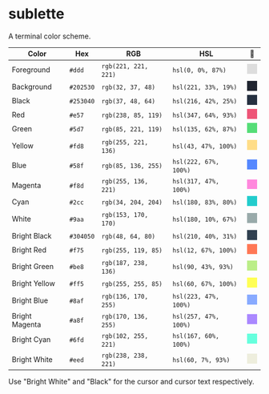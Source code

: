 # sublette

A terminal color scheme.

Color          | Hex       | RGB                  | HSL                   |🎨
-------------- | --------- | -------------------- | --------------------- | --------------------------
Foreground     | `#ddd`    | `rgb(221, 221, 221)` | `hsl(0, 0%, 87%)`     | ![](plates/foreground.gif)
Background     | `#202530` | `rgb(32, 37, 48)`    | `hsl(221, 33%, 19%)`  | ![](plates/background.gif)
Black          | `#253040` | `rgb(37, 48, 64)`    | `hsl(216, 42%, 25%)`  | ![](plates/black.gif)
Red            | `#e57`    | `rgb(238, 85, 119)`  | `hsl(347, 64%, 93%)`  | ![](plates/red.gif)
Green          | `#5d7`    | `rgb(85, 221, 119)`  | `hsl(135, 62%, 87%)`  | ![](plates/green.gif)
Yellow         | `#fd8`    | `rgb(255, 221, 136)` | `hsl(43, 47%, 100%)`  | ![](plates/yellow.gif)
Blue           | `#58f`    | `rgb(85, 136, 255)`  | `hsl(222, 67%, 100%)` | ![](plates/blue.gif)
Magenta        | `#f8d`    | `rgb(255, 136, 221)` | `hsl(317, 47%, 100%)` | ![](plates/magenta.gif)
Cyan           | `#2cc`    | `rgb(34, 204, 204)`  | `hsl(180, 83%, 80%)`  | ![](plates/cyan.gif)
White          | `#9aa`    | `rgb(153, 170, 170)` | `hsl(180, 10%, 67%)`  | ![](plates/white.gif)
Bright Black   | `#304050` | `rgb(48, 64, 80)`    | `hsl(210, 40%, 31%)`  | ![](plates/bright-black.gif)
Bright Red     | `#f75`    | `rgb(255, 119, 85)`  | `hsl(12, 67%, 100%)`  | ![](plates/bright-red.gif)
Bright Green   | `#be8`    | `rgb(187, 238, 136)` | `hsl(90, 43%, 93%)`   | ![](plates/bright-green.gif)
Bright Yellow  | `#ff5`    | `rgb(255, 255, 85)`  | `hsl(60, 67%, 100%)`  | ![](plates/bright-yellow.gif)
Bright Blue    | `#8af`    | `rgb(136, 170, 255)` | `hsl(223, 47%, 100%)` | ![](plates/bright-blue.gif)
Bright Magenta | `#a8f`    | `rgb(170, 136, 255)` | `hsl(257, 47%, 100%)` | ![](plates/bright-magenta.gif)
Bright Cyan    | `#6fd`    | `rgb(102, 255, 221)` | `hsl(167, 60%, 100%)` | ![](plates/bright-cyan.gif)
Bright White   | `#eed`    | `rgb(238, 238, 221)` | `hsl(60, 7%, 93%)`    | ![](plates/bright-white.gif)

Use "Bright White" and "Black" for the cursor and cursor text respectively.
